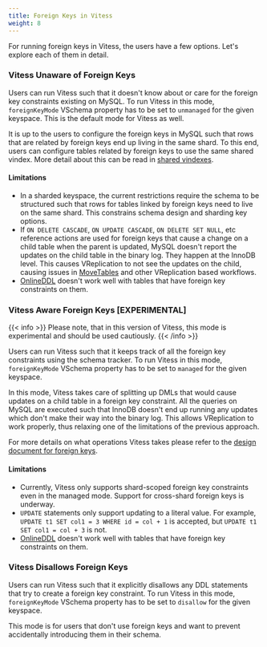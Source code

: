 ```yaml
---
title: Foreign Keys in Vitess
weight: 8
---
```


For running foreign keys in Vitess, the users have a few options. Let's explore each of them in detail.

### Vitess Unaware of Foreign Keys

Users can run Vitess such that it doesn't know about or care for the foreign key constraints existing on MySQL. To run Vitess in this mode, `foreignKeyMode` VSchema property has to be set to `unmanaged` for the given keyspace. This is the default mode for Vitess as well.

It is up to the users to configure the foreign keys in MySQL such that rows that are related by foreign keys end up living in the same shard.
To this end, users can configure tables related by foreign keys to use the same shared vindex. More detail about this can be read in [shared vindexes](../shared-vindexes/#foreign-keys).

#### Limitations

- In a sharded keyspace, the current restrictions require the schema to be structured such that rows for tables linked by foreign keys need to live on the same shard. This constrains schema design and sharding key options. 
- If `ON DELETE CASCADE`, `ON UPDATE CASCADE`, `ON DELETE SET NULL`, etc reference actions are used for foreign keys that cause a change on a child table when the parent is updated, MySQL doesn't report the updates on the child table in the binary log. They happen at the InnoDB level. This causes VReplication to not see the updates on the child, causing issues in [MoveTables](../../migration/move-tables/) and other VReplication based workflows.
- [OnlineDDL](../../schema-changes/managed-online-schema-changes/) doesn't work well with tables that have foreign key constraints on them.

### Vitess Aware Foreign Keys [EXPERIMENTAL]

{{< info >}}
Please note, that in this version of Vitess, this mode is experimental and should be used cautiously.
{{< /info >}}

Users can run Vitess such that it keeps track of all the foreign key constraints using the schema tracker. To run Vitess in this mode, `foreignKeyMode` VSchema property has to be set to `managed` for the given keyspace.

In this mode, Vitess takes care of splitting up DMLs that would cause updates on a child table in a foreign key constraint. All the queries on MySQL are executed such that InnoDB doesn't end up running any updates which don't make their way into the binary log. This allows VReplication to work properly, thus relaxing one of the limitations of the previous approach.

For more details on what operations Vitess takes please refer to the [design document for foreign keys](https://github.com/vitessio/vitess/issues/12967).

#### Limitations

- Currently, Vitess only supports shard-scoped foreign key constraints even in the managed mode. Support for cross-shard foreign keys is underway.
- `UPDATE` statements only support updating to a literal value. For example, `UPDATE t1 SET col1 = 3 WHERE id = col + 1` is accepted, but `UPDATE t1 SET col1 = col + 3` is not.
- [OnlineDDL](../../schema-changes/managed-online-schema-changes/) doesn't work well with tables that have foreign key constraints on them.

### Vitess Disallows Foreign Keys

Users can run Vitess such that it explicitly disallows any DDL statements that try to create a foreign key constraint. To run Vitess in this mode, `foreignKeyMode` VSchema property has to be set to `disallow` for the given keyspace.

This mode is for users that don't use foreign keys and want to prevent accidentally introducing them in their schema.
